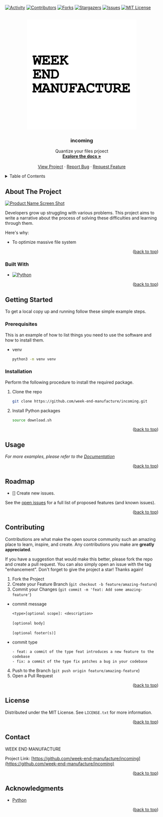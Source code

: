<a name="readme-top"></a>


[![Activity][activity-shield]][activity-url]
[![Contributors][contributors-shield]][contributors-url]
[![Forks][forks-shield]][forks-url]
[![Stargazers][stars-shield]][stars-url]
[![Issues][issues-shield]][issues-url]
[![MIT License][license-shield]][license-url]



<!-- PROJECT LOGO -->
<br />
<div align="center">
  <a href="https://github.com/week-end-manufacture/incoming">
    <img src="images/logo.jpeg" alt="Logo" width="360" height="360">
  </a>

  <h3 align="center">incoming</h3>

  <p align="center">
    Quantize your files prjoect
    <br />
    <a href="https://github.com/week-end-manufacture/incoming"><strong>Explore the docs »</strong></a>
    <br />
    <br />
    <a href="https://github.com/week-end-manufacture/incoming">View Project</a>
    ·
    <a href="https://github.com/week-end-manufacture/incoming/issues">Report Bug</a>
    ·
    <a href="https://github.com/week-end-manufacture/incoming/issues">Request Feature</a>
  </p>
</div>


<!-- TABLE OF CONTENTS -->
<details>
  <summary>Table of Contents</summary>
  <ol>
    <li>
      <a href="#about-the-project">About The Project</a>
      <ul>
        <li><a href="#built-with">Built With</a></li>
      </ul>
    </li>
    <li>
      <a href="#getting-started">Getting Started</a>
      <ul>
        <li><a href="#prerequisites">Prerequisites</a></li>
        <li><a href="#installation">Installation</a></li>
      </ul>
    </li>
    <li><a href="#usage">Usage</a></li>
    <li><a href="#roadmap">Roadmap</a></li>
    <li><a href="#contributing">Contributing</a></li>
    <li><a href="#license">License</a></li>
    <li><a href="#contact">Contact</a></li>
    <li><a href="#acknowledgments">Acknowledgments</a></li>
  </ol>
</details>



<!-- ABOUT THE PROJECT -->
## About The Project

[![Product Name Screen Shot][product-screenshot]](https://github.com/week-end-manufacture/incoming)

Developers grow up struggling with various problems. This project aims to write a narrative about the process of solving these difficulties and learning through them.

Here's why:
* To optimize massive file system

<p align="right">(<a href="#readme-top">back to top</a>)</p>



### Built With


* [![Python][Python]][Python-url]

<p align="right">(<a href="#readme-top">back to top</a>)</p>



<!-- GETTING STARTED -->
## Getting Started

To get a local copy up and running follow these simple example steps.

### Prerequisites

This is an example of how to list things you need to use the software and how to install them.
* venv
  ```sh
  python3 -m venv venv
  ```

### Installation

Perform the following procedure to install the required package.

1. Clone the repo
   ```sh
   git clone https://github.com/week-end-manufacture/incoming.git
   ```
2. Install Python packages
   ```sh
   source download.sh
   ```


<p align="right">(<a href="#readme-top">back to top</a>)</p>



<!-- USAGE EXAMPLES -->
## Usage

_For more examples, please refer to the [Documentation](https://github.com/week-end-manufacture/incoming)_

<p align="right">(<a href="#readme-top">back to top</a>)</p>



<!-- ROADMAP -->
## Roadmap

- [] Create new issues.

See the [open issues](https://github.com/week-end-manufacture/incoming/issues) for a full list of proposed features (and known issues).

<p align="right">(<a href="#readme-top">back to top</a>)</p>



<!-- CONTRIBUTING -->
## Contributing

Contributions are what make the open source community such an amazing place to learn, inspire, and create. Any contributions you make are **greatly appreciated**.

If you have a suggestion that would make this better, please fork the repo and create a pull request. You can also simply open an issue with the tag "enhancement".
Don't forget to give the project a star! Thanks again!

1. Fork the Project
2. Create your Feature Branch (`git checkout -b feature/amazing-feature`)
3. Commit your Changes (`git commit -m 'feat: Add some amazing-feature'`)
* commit message
  ```git
  <type>[optional scope]: <description>
  
  [optional body]

  [optional footer(s)]
  ```
* commit type
  ```git
  - feat: a commit of the type feat introduces a new feature to the codebase
  - fix: a commit of the type fix patches a bug in your codebase
  ```
4. Push to the Branch (`git push origin feature/amazing-feature`)
5. Open a Pull Request

<p align="right">(<a href="#readme-top">back to top</a>)</p>



<!-- LICENSE -->
## License

Distributed under the MIT License. See `LICENSE.txt` for more information.

<p align="right">(<a href="#readme-top">back to top</a>)</p>



<!-- CONTACT -->
## Contact

WEEK END MANUFACTURE

Project Link: [https://github.com/week-end-manufacture/incoming](https://github.com/week-end-manufacture/incoming)

<p align="right">(<a href="#readme-top">back to top</a>)</p>



<!-- ACKNOWLEDGMENTS -->
## Acknowledgments

* [Python](https://www.python.org)

<p align="right">(<a href="#readme-top">back to top</a>)</p>



<!-- MARKDOWN LINKS & IMAGES -->
<!-- https://www.markdownguide.org/basic-syntax/#reference-style-links -->
[contributors-shield]: https://img.shields.io/github/contributors/week-end-manufacture/incoming.svg?style=for-the-badge
[contributors-url]: https://github.com/week-end-manufacture/incoming/graphs/contributors
[activity-shield]: https://img.shields.io/github/commit-activity/m/week-end-manufacture/incoming.svg?style=for-the-badge
[activity-url]: https://github.com/week-end-manufacture/incoming/pulse
[forks-shield]: https://img.shields.io/github/forks/week-end-manufacture/incoming.svg?style=for-the-badge
[forks-url]: https://github.com/week-end-manufacture/incoming/network/members
[stars-shield]: https://img.shields.io/github/stars/week-end-manufacture/incoming.svg?style=for-the-badge
[stars-url]: https://github.com/week-end-manufacture/incoming/stargazers
[issues-shield]: https://img.shields.io/github/issues/week-end-manufacture/incoming.svg?style=for-the-badge
[issues-url]: https://github.com/week-end-manufacture/incoming/issues
[license-shield]: https://img.shields.io/github/license/week-end-manufacture/incoming.svg?style=for-the-badge
[license-url]: https://github.com/week-end-manufacture/incoming/blob/master/LICENSE
[product-screenshot]: images/screenshot.png
[Python]: https://img.shields.io/badge/python-000000?style=for-the-badge&logo=python&logoColor=white
[Python-url]: https://www.python.org
